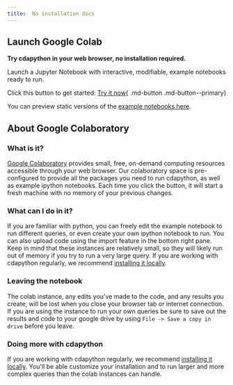 ```yaml
---
title:  No installation docs
---
```




## Launch Google Colab

**Try cdapython in your web browser, no installation required.**

Launch a Jupyter Notebook with interactive, modifiable, example notebooks ready to run. 

Click this button to get started: [Try it now](https://colab.research.google.com/github/CancerDataAggregator/Community-Notebooks/blob/main/Tutorials/Welcome.ipynb){ .md-button .md-button--primary}


You can preview static versions of the [example notebooks here](../documentation/cdapython/vignettes/index.md).


## About Google Colaboratory

### What is it?

[Google Colaboratory](https://colab.research.google.com/?utm_source=scs-index) provides small, free, on-demand computing
resources accessible through your web browser. Our colaboratory space is pre-configured to
provide all the packages you need to run cdapython, as well as example ipython
notebooks. Each time you click the button, it will start a fresh machine with no
memory of your previous changes.

### What can I do in it?

If you are familiar with python, you can freely edit the example notebook to run
different queries, or even create your own ipython notebook to run. You can also
upload code using the import feature in the bottom right pane. Keep in mind
that these instances are relatively small, so they will likely run out of memory
if you try to run a very large query. If you are working with cdapython regularly,
we recommend [installing it locally](./install.md).

### Leaving the notebook

The colab instance, any edits you've made to the code, and any results you create,
will be lost when you close your browser tab or internet connection. If you are
using the instance to run your own queries be sure to save out the results and code to
your google drive by using `File -> Save a copy in drive` before you leave.

### Doing more with cdapython

If you are working with cdapython regularly,
we recommend [installing it locally](./install.md). You'll
be able customize your installation and to run larger and more complex queries
than the colab instances can handle.



